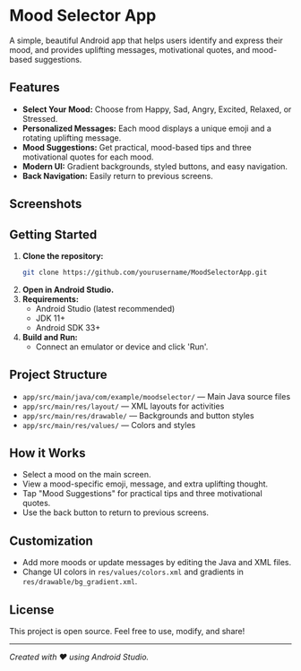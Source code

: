 # Mood Selector App

A simple, beautiful Android app that helps users identify and express their mood, and provides uplifting messages, motivational quotes, and mood-based suggestions.

## Features
- **Select Your Mood:** Choose from Happy, Sad, Angry, Excited, Relaxed, or Stressed.
- **Personalized Messages:** Each mood displays a unique emoji and a rotating uplifting message.
- **Mood Suggestions:** Get practical, mood-based tips and three motivational quotes for each mood.
- **Modern UI:** Gradient backgrounds, styled buttons, and easy navigation.
- **Back Navigation:** Easily return to previous screens.

## Screenshots
<!-- Add screenshots of your app here if possible -->

## Getting Started
1. **Clone the repository:**
   ```bash
   git clone https://github.com/yourusername/MoodSelectorApp.git
   ```
2. **Open in Android Studio.**
3. **Requirements:**
   - Android Studio (latest recommended)
   - JDK 11+
   - Android SDK 33+
4. **Build and Run:**
   - Connect an emulator or device and click 'Run'.

## Project Structure
- `app/src/main/java/com/example/moodselector/` — Main Java source files
- `app/src/main/res/layout/` — XML layouts for activities
- `app/src/main/res/drawable/` — Backgrounds and button styles
- `app/src/main/res/values/` — Colors and styles

## How it Works
- Select a mood on the main screen.
- View a mood-specific emoji, message, and extra uplifting thought.
- Tap "Mood Suggestions" for practical tips and three motivational quotes.
- Use the back button to return to previous screens.

## Customization
- Add more moods or update messages by editing the Java and XML files.
- Change UI colors in `res/values/colors.xml` and gradients in `res/drawable/bg_gradient.xml`.

## License
This project is open source. Feel free to use, modify, and share!

---

*Created with ❤️ using Android Studio.*
